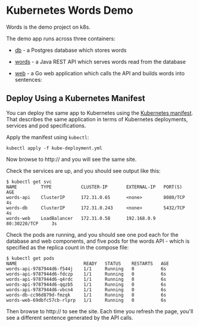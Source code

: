 # Kubernetes Words Demo

Words is the demo project on k8s.

The demo app runs across three containers:

- [db](db/Dockerfile) - a Postgres database which stores words

- [words](words/Dockerfile) - a Java REST API which serves words read from the database

- [web](web/Dockerfile) - a Go web application which calls the API and builds words into sentences:


## Deploy Using a Kubernetes Manifest

You can deploy the same app to Kubernetes using the [Kubernetes manifest](kube-deployment.yml). That describes the same application in terms of Kubernetes deployments, services and pod specifications.

Apply the manifest using `kubectl`:

```shell
kubectl apply -f kube-deployment.yml
```

Now browse to http://<Web-External-IP> and you will see the same site.

 Check the services are up, and you should see output like this:

```
$ kubectl get svc
NAME         TYPE           CLUSTER-IP       EXTERNAL-IP   PORT(S)          AGE
words-api    ClusterIP      172.31.0.65      <none>        8080/TCP         4s
words-db     ClusterIP      172.31.0.243     <none>        5432/TCP         4s
words-web    LoadBalancer   172.31.0.58      192.168.0.9   80:30220/TCP     3s
```

Check the pods are running, and you should see one pod each for the database and web components, and five pods for the words API - which is specified as the replica count in the compose file:

```
$ kubectl get pods
NAME                         READY   STATUS    RESTARTS   AGE
words-api-9787944d6-f544j    1/1     Running   0          6s
words-api-9787944d6-fdczp    1/1     Running   0          6s
words-api-9787944d6-q4rdc    1/1     Running   0          6s
words-api-9787944d6-qqzb5    1/1     Running   0          6s
words-api-9787944d6-vbcn4    1/1     Running   0          6s
words-db-cc96d879d-fmzqk     1/1     Running   0          6s
words-web-69dbfc57cb-rlprp   1/1     Running   0          6s
```

Then browse to http://<Web-External-IP> to see the site. Each time you refresh the page, you'll see a different sentence generated by the API calls.
